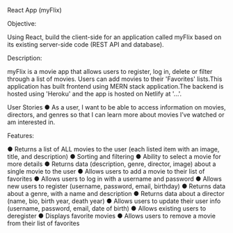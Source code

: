 React App (myFlix)

Objective:

Using React, build the client-side for an application called myFlix based on its existing
server-side code (REST API and database).

Description:

myFlix is a movie app that allows users to register, log in, delete or filter through a list of movies. Users can add movies to their 'Favorites' lists.This application has built frontend using MERN stack application.The backend is hosted using 'Heroku' and the app is hosted on Netlify at '...'.

User Stories
● As a user, I want to be able to access information on movies, directors, and genres so
that I can learn more about movies I’ve watched or am interested in.

 Features:

● Returns a list of ALL movies to the user (each listed item with an image, title, and description)
● Sorting and filtering
● Ability to select a movie for more details
● Returns data (description, genre, director, image) about a single movie to the user
● Allows users to add a movie to their list of favorites
● Allows users to log in with a username and password
● Allows new users to register (username, password, email, birthday)
● Returns data about a genre, with a name and description
● Returns data about a director (name, bio, birth year, death year)
● Allows users to update their user info (username, password, email, date of birth)
● Allows existing users to deregister
● Displays favorite movies
● Allows users to remove a movie from their list of favorites